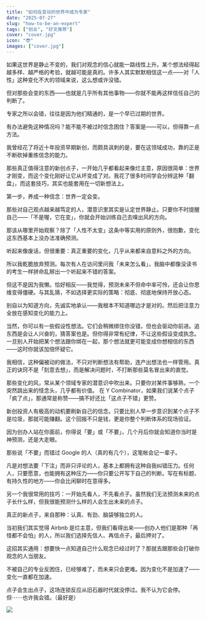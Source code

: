 ```yaml
---
title: "如何在变动的世界中成为专家"
date: "2025-07-27"
slug: "how-to-be-an-expert"
tags: ["创业", "好文推荐"]
cover: "cover.jpg"
icon: "😎"
images: ["cover.jpg"]
---
```

如果这世界是静止不变的，我们对观念的信心就能一路线性上升。某个想法经得起越多样、越严格的考验，就越可能是真的。许多人其实默默相信这一点——对「人性」这种变化不大的领域来说，这么想或许没错。



但对那些会变的东西——也就是几乎所有其他事物——你就不能再这样信任自己的判断了。



专家之所以会错，往往是因为他们精通的，是一个早已过期的世界。



有办法避免这种情况吗？能不能不被过时信念困住？答案是——可以，但得靠一点方法。



我曾经花了将近十年投资早期新创，而颇具讽刺的是，要在这领域成功，靠的正是不断砍掉重练信念的能力。



那些真正值得注意的新创点子，一开始几乎都看起来像烂主意，原因很简单：世界才刚变，而这个变化刚好让它从坏变成了对。我花了很多时间学会分辨这种「翻盘」，而这套技巧，其实也能套用在一切新想法上。



第一步，养成一种信念：世界一定会变。



那些对自己观点越来越笃定的人，潜意识里其实是认定世界静止。只要你不时提醒自己——「不是喔，它在变」，你就会开始训练自己去嗅出风的方向。



那该从哪里开始观察？除了「人性不太变」这条中等实用的原则外，很抱歉，变化这东西基本上没办法准确预测。



听起来像废话，但很重要：真正重要的变化，几乎从来都来自意料之外的方向。



所以我乾脆放弃预测。每次有人在访问里问我「未来怎么看」，我脑中都像没读书的考生一样拼命乱掰出一个听起来不错的答案。



但这不是因为我懒。恰好相反——我觉得，预测未来不但命中率可怜，还会让你思维变得僵硬。与其乱猜，不如选择更实际的策略：彻底、彻底地保持开放心态。



别自以为知道方向，先诚实地承认——我根本不知道哪边才是对的。然后把注意力全放在感知变化的能力上。



当然，你可以有一些假设性想法。它们会稍微绑住你没错，但也会驱动你前进。追东西是会让人兴奋的，猜答案也是。但你得非常有纪律，不让这些假设变成执念。
一旦别人开始把某个想法跟你绑在一起，那个想法就更可能变成你想相信的东西——这时你就该加倍怀疑它。



我相信，这种偏被动的做法，不只对判断想法有帮助，连产出想法也一样管用。真正的诀窍不是「刻意去想」，而是解决问题时，不打断那些莫名冒出来的直觉。



那些变化的风，常从某个领域专家的潜意识中吹出来。只要你对某件事够熟，一个突然跳出来的怪念头，几乎都有价值。
在 Y Combinator，如果我们说某个点子「疯了点」，那通常是称赞——搞不好还比「这点子不错」更赞。



新创投资人有极高的动机要刷新自己的信念。只要比别人早一步意识到某个点子不是垃圾，那就可能赚翻。这个回报不只是钱，更是你整个判断体系的现场验证。



因为创办人站在你面前，你得说「要」或「不要」，几个月后你就会知道你当时是神预测，还是大走眼。



那些说「不要」而错过 Google 的人（真的有几个），这笔帐会记一辈子。



凡是对想法要「下注」而非只评论的人，基本上都拥有这种自我纠错压力。任何人，只要愿意，也能拥有这种压力——你只要公开写下自己的判断。写在有标题、有持久性的地方——你会比闲聊时在意得多。



另一个我很常用的技巧：一开始先看人，不先看点子。虽然我们无法预测未来的点子长什么样，但我很能预测什么样的人会生出未来的点子。



真正的新点子，来自那种：认真、有劲、脑袋够独立的人。



当初我们其实觉得 Airbnb 是烂主意，但我们看得出来——创办人他们是那种「再怪都不会怕」的人，所以我们选择先信人、再信点子，最后押对了。



这招其实通用：想要快一点知道自己什么观念已经过时了？那就去跟那些会打破你观念的人当朋友。



不被自己的专业反困住，已经够难了，而未来只会更难。因为变化不是加速了——变化一直都在加速。



点子会生出点子，这场连锁反应从旧石器时代就没停过。我不认为它会停。
但⋯⋯也许我会错。（最好是）




![](https://prod-files-secure.s3.us-west-2.amazonaws.com/112d0858-5090-4d34-a606-b75eb8d65fd2/46476355-9cf3-4e99-9b7a-3531bc426380/1000202064.png?X-Amz-Algorithm=AWS4-HMAC-SHA256&X-Amz-Content-Sha256=UNSIGNED-PAYLOAD&X-Amz-Credential=ASIAZI2LB466WWO5XHD4%2F20250917%2Fus-west-2%2Fs3%2Faws4_request&X-Amz-Date=20250917T104535Z&X-Amz-Expires=3600&X-Amz-Security-Token=IQoJb3JpZ2luX2VjECoaCXVzLXdlc3QtMiJHMEUCIQCrzKcA61G%2BvtHaBfhNuUG%2BLRiERlFpZ5JykdSDcytC6wIgXBQ%2FnkEKsra7zEMUjw44SGCvA%2ButsRgDDWuRiL5szTQqiAQIo%2F%2F%2F%2F%2F%2F%2F%2F%2F%2F%2FARAAGgw2Mzc0MjMxODM4MDUiDAlsqnoQ1lA%2FYT7enCrcA%2Ff61bE7mbbONATUOin%2FoF%2BZIM7BP3VmEazjdeCbFsDEOq2%2FOkYw%2BUFuAXOCc5m2G2AgxFg%2FxmhUVh0fREGlSjQFi8tMToO2D5h9%2BywGF1LNu7Br%2BuvCB3xWVEHGmLCgobK9Cha%2B6pR%2BuwrejT%2F27U198ZoOOs9%2Fp3KDH689dGWoHkucAtGs2mKZiSxpC8XwYlSUoZthUJGDqvgPCokUOFcHXXra5i1FHaAxN0QpUCalKhpiOp72nDZpo0waDplKW54yAQNibWtfJ2cV4xTo8YawuvpuzwxM52nDnNQUgMagEpKaWI7VRP9fPLjBzG9CI%2FLr89WgUKk6b9Sj%2B7R0G3ztrG3UPP7f6d2h4UguyPH8MD5pMJvAY%2FvYcp6OPCYbw071HKWJOrRPoPER2ZDOC%2B83SFH0H3MveOcqGo83YSUY27VE49vcuvLZSjLFzki6Cj7G%2FBis61IMfVKMBYg0j6YdMjlj3PXzkwOne%2FwGTIjjldm2f6lCsMxFs8USl52irTzHOqQp69uDSyjx%2FytmYjo%2FJsuuKgk2BpgIFgyVkGhTuYzGiR3FmP%2Fw5svv6bvafdI9%2BThQCz8xhI1i0doaIwkLVYyc4onYazG70qqqbBHK%2BuZTQgdIjeBnR1r1MNqRqsYGOqUB2P34rCkUnqQdoUitEHytjJvhFyJytIH8bBWHR%2BlNRd5P4dupEMZD7kPk6%2Fa%2BiTglmsflEFIxKBISimJHeKOhq3UYYeArO1KikWpP0bWkqf6P1d%2FJIqf1QDCAiQhu54axIKwTpM3z%2F%2FA%2FloIdYj%2B62xSz%2B%2FIyNjA63DL%2B8xI5GqUfmD8quesBBd26n5hbJvh5YJ5pjybbuG9fBVMU0Go%2FQUKxNNO6&X-Amz-Signature=ebecab35388014654ae892c895ddbc05598693dedca99b601a3c746d9dae928a&X-Amz-SignedHeaders=host&x-amz-checksum-mode=ENABLED&x-id=GetObject)

